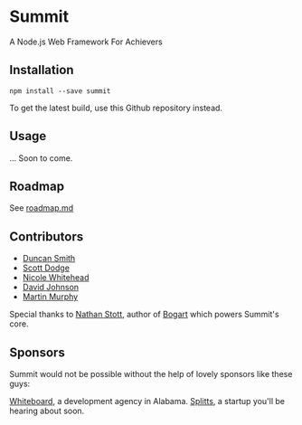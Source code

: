 # Summit

A Node.js Web Framework For Achievers

## Installation

```
npm install --save summit
```

To get the latest build, use this Github repository instead.

## Usage

... Soon to come.

## Roadmap

See [roadmap.md](https://github.com/notduncansmith/summit/blob/master/roadmap.md)

## Contributors

- [Duncan Smith](https://github.com/notduncansmith)
- [Scott Dodge](https://github.com/scotato)
- [Nicole Whitehead](https://github.com/ncwhitehead)
- [David Johnson](https://github.com/djohn0)
- [Martin Murphy](https://github.com/soitgoes)

Special thanks to [Nathan Stott](https://github.com/nrstott), author of [Bogart](https://github.com/nrstott/bogart) which powers Summit's core.

## Sponsors

Summit would not be possible without the help of lovely sponsors like these guys:

[Whiteboard](http://whiteboard-it.com), a development agency in Alabama.
[Splitts](http://splitts.com), a startup you'll be hearing about soon.